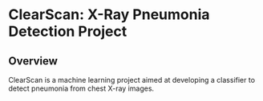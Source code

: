 # ClearScan: X-Ray Pneumonia Detection Project

## Overview

ClearScan is a machine learning project aimed at developing a classifier to detect pneumonia from chest X-ray images.
